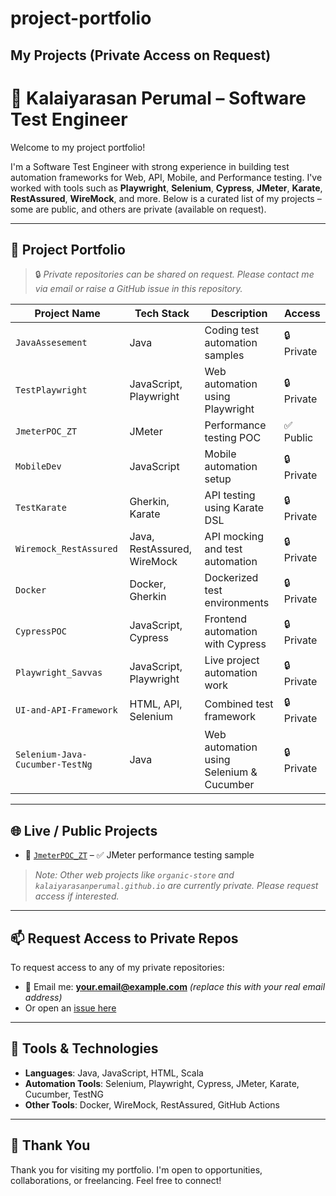 # project-portfolio
## My Projects (Private Access on Request)



# 💼 Kalaiyarasan Perumal – Software Test Engineer

Welcome to my project portfolio!

I'm a Software Test Engineer with strong experience in building test automation frameworks for Web, API, Mobile, and Performance testing. I've worked with tools such as **Playwright**, **Selenium**, **Cypress**, **JMeter**, **Karate**, **RestAssured**, **WireMock**, and more. Below is a curated list of my projects – some are public, and others are private (available on request).

---

## 📁 Project Portfolio

> 🔒 _Private repositories can be shared on request. Please contact me via email or raise a GitHub issue in this repository._

| Project Name | Tech Stack | Description | Access |
|--------------|------------|-------------|--------|
| `JavaAssesement` | Java | Coding test automation samples | 🔒 Private |
| `TestPlaywright` | JavaScript, Playwright | Web automation using Playwright | 🔒 Private |
| `JmeterPOC_ZT` | JMeter | Performance testing POC | ✅ Public |
| `MobileDev` | JavaScript | Mobile automation setup | 🔒 Private |
| `TestKarate` | Gherkin, Karate | API testing using Karate DSL | 🔒 Private |
| `Wiremock_RestAssured` | Java, RestAssured, WireMock | API mocking and test automation | 🔒 Private |
| `Docker` | Docker, Gherkin | Dockerized test environments | 🔒 Private |
| `CypressPOC` | JavaScript, Cypress | Frontend automation with Cypress | 🔒 Private |
| `Playwright_Savvas` | JavaScript, Playwright | Live project automation work | 🔒 Private |
| `UI-and-API-Framework` | HTML, API, Selenium | Combined test framework | 🔒 Private |
| `Selenium-Java-Cucumber-TestNg` | Java | Web automation using Selenium & Cucumber | 🔒 Private |

---

## 🌐 Live / Public Projects

- 🔗 [`JmeterPOC_ZT`](https://github.com/kalaiyarasanperumal/JmeterPOC_ZT) – ✅ JMeter performance testing sample

> _Note: Other web projects like `organic-store` and `kalaiyarasanperumal.github.io` are currently private. Please request access if interested._

---

## 📫 Request Access to Private Repos

To request access to any of my private repositories:

- 📧 Email me: **your.email@example.com** *(replace this with your real email address)*  
- Or open an [issue here](https://github.com/kalaiyarasanperumal/project-portfolio/issues)

---

## 🔧 Tools & Technologies

- **Languages**: Java, JavaScript, HTML, Scala  
- **Automation Tools**: Selenium, Playwright, Cypress, JMeter, Karate, Cucumber, TestNG  
- **Other Tools**: Docker, WireMock, RestAssured, GitHub Actions

---

## 🙌 Thank You

Thank you for visiting my portfolio. I'm open to opportunities, collaborations, or freelancing. Feel free to connect!
